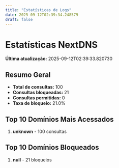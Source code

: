 ```yaml
---
title: "Estatísticas de Logs"
date: 2025-09-12T02:39:34.248579
draft: false
---
```

# Estatísticas NextDNS
**Última atualização:** 2025-09-12T02:39:33.820730
## Resumo Geral
- **Total de consultas:** 100
- **Consultas bloqueadas:** 21
- **Consultas permitidas:** 0
- **Taxa de bloqueio:** 21.0%
## Top 10 Domínios Mais Acessados
1. **unknown** - 100 consultas

## Top 10 Domínios Bloqueados

1. **null** - 21 bloqueios
